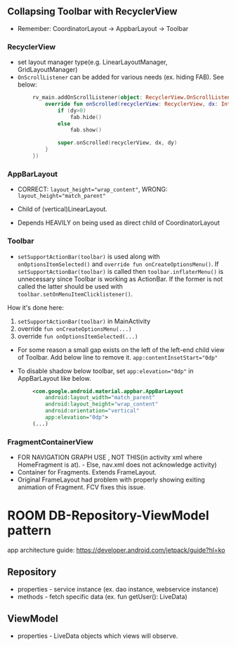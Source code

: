 ## Collapsing Toolbar with RecyclerView
* Remember: CoordinatorLayout → AppbarLayout → Toolbar

### RecyclerView
* set layout manager type(e.g. LinearLayoutManager, GridLayoutManager)
* ```OnScrollListener``` can be added for various needs (ex. hiding FAB). See below:
```kotlin
        rv_main.addOnScrollListener(object: RecyclerView.OnScrollListener() {
            override fun onScrolled(recyclerView: RecyclerView, dx: Int, dy: Int) {
                if (dy>0)
                    fab.hide()
                else
                    fab.show()

                super.onScrolled(recyclerView, dx, dy)
            }
        })
```

### AppBarLayout
* CORRECT: ```layout_height="wrap_content"```, WRONG: ```layout_height="match_parent"```

* Child of (vertical)LinearLayout.
* Depends HEAVILY on being used as direct child of CoordinatorLayout

### Toolbar
* ```setSupportActionBar(toolbar)``` is used along with ```onOptionsItemSelected()``` and ```override fun onCreateOptionsMenu()```.
If ```setSupportActionBar(toolbar)``` is called then ```toolbar.inflaterMenu()``` is unnecessary since
Toolbar is working as ActionBar. If the former is not called the latter should be used with
```toolbar.setOnMenuItemClicklistener()```.

How it's done here:
1) ```setSupportActionBar(toolbar)``` in MainActivity
2) override ```fun onCreateOptionsMenu(...)```
3) override ```fun onOptionsItemSelected(...)```

* For some reason a small gap exists on the left of the left-end child view of Toolbar. Add below line to remove it.
```app:contentInsetStart="0dp"```

* To disable shadow below toolbar, set ```app:elevation="0dp"``` in AppBarLayout like below.
```xml
        <com.google.android.material.appbar.AppBarLayout
            android:layout_width="match_parent"
            android:layout_height="wrap_content"
            android:orientation="vertical"
            app:elevation="0dp">
        (...)
```

### FragmentContainerView
* FOR NAVIGATION GRAPH USE <fragment>, NOT THIS(in activity xml where HomeFragment is at). - Else, nav.xml does not acknowledge activity)
* Container for Fragments. Extends FrameLayout.
* Original FrameLayout had problem with properly showing exiting animation of Fragment. FCV fixes this issue.

# ROOM DB-Repository-ViewModel pattern

app architecture guide:
https://developer.android.com/jetpack/guide?hl=ko

## Repository
* properties - service instance (ex. dao instance, webservice instance)
* methods - fetch specific data (ex. fun getUser(): LiveData<User>)

## ViewModel
* properties - LiveData objects which views will observe. 
